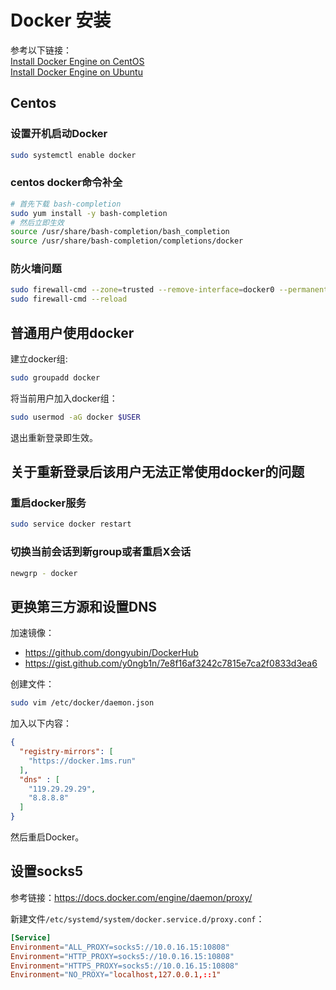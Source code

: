 # Docker 安装
参考以下链接：    
[Install Docker Engine on CentOS](https://docs.docker.com/engine/install/centos/)     
[Install Docker Engine on Ubuntu](https://docs.docker.com/engine/install/ubuntu/)     

## Centos
### 设置开机启动Docker

```bash
sudo systemctl enable docker
```

### centos docker命令补全

```bash
# 首先下载 bash-completion
sudo yum install -y bash-completion
# 然后立即生效
source /usr/share/bash-completion/bash_completion
source /usr/share/bash-completion/completions/docker
```

### 防火墙问题
```bash
sudo firewall-cmd --zone=trusted --remove-interface=docker0 --permanent
sudo firewall-cmd --reload
```

## 普通用户使用docker
建立docker组:

```bash
sudo groupadd docker
```

将当前用户加入docker组：

```bash
sudo usermod -aG docker $USER
```

退出重新登录即生效。

## 关于重新登录后该用户无法正常使用docker的问题
### 重启docker服务
```bash
sudo service docker restart
```

### 切换当前会话到新group或者重启X会话
```bash
newgrp - docker
```

## 更换第三方源和设置DNS
加速镜像：
- https://github.com/dongyubin/DockerHub
- https://gist.github.com/y0ngb1n/7e8f16af3242c7815e7ca2f0833d3ea6

创建文件：

```bash
sudo vim /etc/docker/daemon.json
```

加入以下内容：

```json
{
  "registry-mirrors": [
    "https://docker.1ms.run"
  ],
  "dns" : [
    "119.29.29.29",
    "8.8.8.8"
  ]
}
```

然后重启Docker。

## 设置socks5
参考链接：https://docs.docker.com/engine/daemon/proxy/

新建文件`/etc/systemd/system/docker.service.d/proxy.conf`：

```conf
[Service]
Environment="ALL_PROXY=socks5://10.0.16.15:10808"
Environment="HTTP_PROXY=socks5://10.0.16.15:10808"
Environment="HTTPS_PROXY=socks5://10.0.16.15:10808"
Environment="NO_PROXY="localhost,127.0.0.1,::1"
```